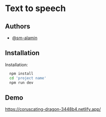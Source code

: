 
# Text to speech






## Authors

- [@sm-alamin](https://www.github.com/sm-alamin)



## Installation

Installation:

```bash
  npm install
  cd 'project name'
  npm run dev
```
    
## Demo


https://coruscating-dragon-3448b4.netlify.app/

